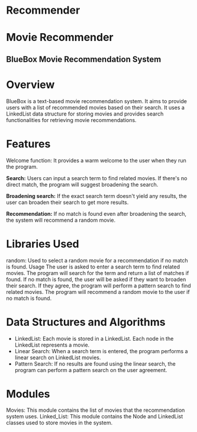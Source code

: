 # Recommender
# Movie Recommender
## BlueBox Movie Recommendation System
# Overview
BlueBox is a text-based movie recommendation system. It aims to provide users with a list of recommended movies based on their search. It uses a LinkedList data structure for storing movies and provides search functionalities for retrieving movie recommendations.

# Features
Welcome function: It provides a warm welcome to the user when they run the program.

**Search:** Users can input a search term to find related movies. If there's no direct match, the program will suggest broadening the search.

**Broadening search:** If the exact search term doesn't yield any results, the user can broaden their search to get more results.

**Recommendation:** If no match is found even after broadening the search, the system will recommend a random movie.

# Libraries Used
random: Used to select a random movie for a recommendation if no match is found.
Usage
The user is asked to enter a search term to find related movies. The program will search for the term and return a list of matches if found.
If no match is found, the user will be asked if they want to broaden their search. If they agree, the program will perform a pattern search to find related movies.
The program will recommend a random movie to the user if no match is found.
# Data Structures and Algorithms
- LinkedList: Each movie is stored in a LinkedList. Each node in the LinkedList represents a movie.
- Linear Search: When a search term is entered, the program performs a linear search on LinkedList movies.
- Pattern Search: If no results are found using the linear search, the program can perform a pattern search on the user agreement.
# Modules
Movies: This module contains the list of movies that the recommendation system uses.
Linked_List: This module contains the Node and LinkedList classes used to store movies in the system.
